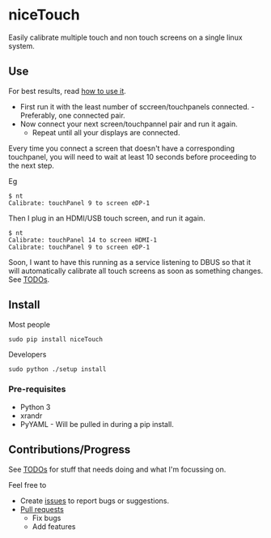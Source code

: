 # niceTouch
Easily calibrate multiple touch and non touch screens on a single linux system.

## Use

For best results, read [how to use it](docs/howToUseIt.md).

* First run it with the least number of sccreen/touchpanels connected. - Preferably, one connected pair.
* Now connect your next screen/touchpannel pair and run it again.
  * Repeat until all your displays are connected.

Every time you connect a screen that doesn't have a corresponding touchpanel, you will need to wait at least 10 seconds before proceeding to the next step.

Eg

    $ nt
    Calibrate: touchPanel 9 to screen eDP-1

Then I plug in an HDMI/USB touch screen, and run it again.

    $ nt
    Calibrate: touchPanel 14 to screen HDMI-1
    Calibrate: touchPanel 9 to screen eDP-1

Soon, I want to have this running as a service listening to DBUS so that it will automatically calibrate all touch screens as soon as something changes. See [TODOs](docs/todos.md).

## Install

Most people

    sudo pip install niceTouch

Developers

    sudo python ./setup install


### Pre-requisites
* Python 3
* xrandr
* PyYAML - Will be pulled in during a pip install.

## Contributions/Progress

See [TODOs](docs/todos.md) for stuff that needs doing and what I'm focussing on.

Feel free to

* Create [issues](https://github.com/ksandom/niceTouch/issues) to report bugs or suggestions.
* [Pull requests](https://github.com/ksandom/niceTouch/pulls)
  * Fix bugs
  * Add features
